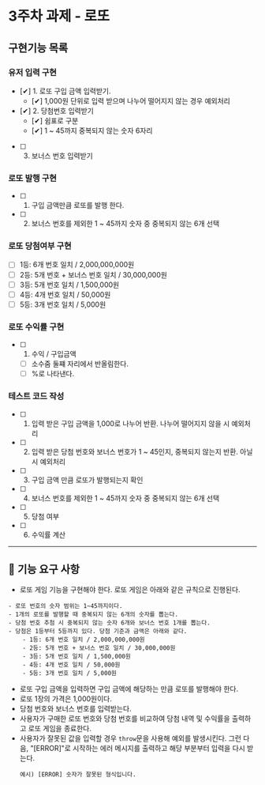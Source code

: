 # 3주차 과제 - 로또

## 구현기능 목록

### 유저 입력 구현

- [✔] 1. 로또 구입 금액 입력받기.
  - [✔] 1,000원 단위로 입력 받으며 나누어 떨어지지 않는 경우 예외처리
- [✔] 2. 당첨번호 입력받기
  - [✔] 쉼표로 구분
  - [✔] 1 ~ 45까지 중복되지 않는 숫자 6자리
- [ ] 3. 보너스 번호 입력받기

### 로또 발행 구현

- [ ] 1. 구입 금액만큼 로또를 발행 한다.
- [ ] 2. 보너스 번호를 제외한 1 ~ 45까지 숫자 중 중복되지 않는 6개 선택

### 로또 당첨여부 구현

- [ ] 1등: 6개 번호 일치 / 2,000,000,000원
- [ ] 2등: 5개 번호 + 보너스 번호 일치 / 30,000,000원
- [ ] 3등: 5개 번호 일치 / 1,500,000원
- [ ] 4등: 4개 번호 일치 / 50,000원
- [ ] 5등: 3개 번호 일치 / 5,000원

### 로또 수익률 구현

- [ ] 1. 수익 / 구입금액
  - [ ] 소수줌 둘쨰 자리에서 반올림한다.
  - [ ] %로 나타낸다.

### 테스트 코드 작성

- [ ] 1. 입력 받은 구입 금액을 1,000로 나누어 반환. 나누어 떨어지지 않을 시 예외처리
- [ ] 2. 입력 받은 당첨 번호와 보너스 번호가 1 ~ 45인지, 중복되지 않는지 반환. 아닐시 예외처리
- [ ] 3. 구입 금액 만큼 로또가 발행되는지 확인
- [ ] 4. 보너스 번호를 제외한 1 ~ 45까지 숫자 중 중복되지 않는 6개 선택
- [ ] 5. 당첨 여부
- [ ] 6. 수익률 계산

---

## 🚀 기능 요구 사항

- 로또 게임 기능을 구현해야 한다. 로또 게임은 아래와 같은 규칙으로 진행된다.

```
- 로또 번호의 숫자 범위는 1~45까지이다.
- 1개의 로또를 발행할 때 중복되지 않는 6개의 숫자를 뽑는다.
- 당첨 번호 추첨 시 중복되지 않는 숫자 6개와 보너스 번호 1개를 뽑는다.
- 당첨은 1등부터 5등까지 있다. 당첨 기준과 금액은 아래와 같다.
    - 1등: 6개 번호 일치 / 2,000,000,000원
    - 2등: 5개 번호 + 보너스 번호 일치 / 30,000,000원
    - 3등: 5개 번호 일치 / 1,500,000원
    - 4등: 4개 번호 일치 / 50,000원
    - 5등: 3개 번호 일치 / 5,000원
```

- 로또 구입 금액을 입력하면 구입 금액에 해당하는 만큼 로또를 발행해야 한다.
- 로또 1장의 가격은 1,000원이다.
- 당첨 번호와 보너스 번호를 입력받는다.
- 사용자가 구매한 로또 번호와 당첨 번호를 비교하여 당첨 내역 및 수익률을 출력하고 로또 게임을 종료한다.
- 사용자가 잘못된 값을 입력할 경우 `throw`문을 사용해 예외를 발생시킨다. 그런 다음, "[ERROR]"로 시작하는 에러 메시지를 출력하고 해당 부분부터 입력을 다시 받는다.
  ```
  예시) [ERROR] 숫자가 잘못된 형식입니다.
  ```
